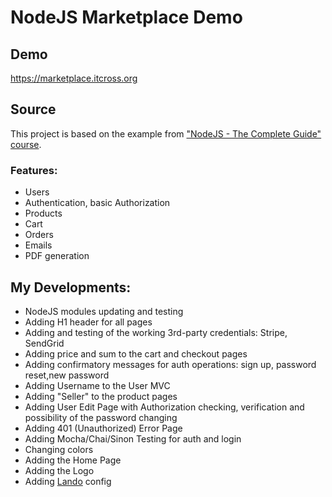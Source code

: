 # NodeJS Marketplace Demo

## Demo

https://marketplace.itcross.org

## Source

This project is based on the example
from ["NodeJS - The Complete Guide" course](https://www.udemy.com/course/nodejs-the-complete-guide).

### Features:

- Users
- Authentication, basic Authorization
- Products
- Cart
- Orders
- Emails
- PDF generation

## My Developments:

- NodeJS modules updating and testing
- Adding H1 header for all pages
- Adding and testing of the working 3rd-party credentials: Stripe, SendGrid
- Adding price and sum to the cart and checkout pages
- Adding confirmatory messages for auth operations: sign up, password reset,new password
- Adding Username to the User MVC
- Adding "Seller" to the product pages
- Adding User Edit Page with Authorization checking, verification and possibility of the password changing
- Adding 401 (Unauthorized) Error Page
- Adding Mocha/Chai/Sinon Testing for auth and login
- Changing colors
- Adding the Home Page
- Adding the Logo
- Adding [Lando](https://lando.dev) config